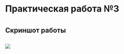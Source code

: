 <h1>Практическая работа №3<h1>
<h2>Скриншот работы<h2>
<img src="https://github.com/DevLevKek/Drackovskiy_Lab_3/assets/135211811/aec9f9bd-9b15-4814-9623-00b7f4578240">
